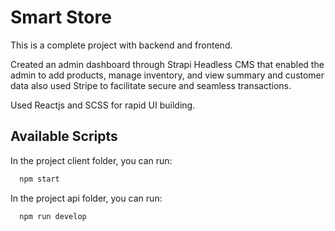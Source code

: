 # Smart Store 

This is a complete project with backend and frontend.

Created an admin dashboard through Strapi Headless CMS that enabled the admin to add products, manage inventory, and view summary and customer data also used Stripe to facilitate secure and seamless transactions.

Used Reactjs and SCSS for rapid UI building. 

## Available Scripts

In the project client folder, you can run:

```bash
  npm start
```

In the project api folder, you can run:

```bash
  npm run develop
```
